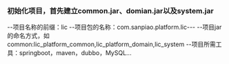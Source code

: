 ### 初始化项目，首先建立common.jar、domian.jar以及system.jar
--项目名称的前缀：lic
--项目包的名称：com.sanpiao.platform.lic---
--项目jar的命名方式，如common:lic_platform_common,lic_platform_domain,lic_system
--项目所需工具：springboot，maven，dubbo，MySQL...

